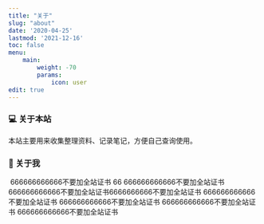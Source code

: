 ```yaml
---
title: "关于"
slug: "about"
date: '2020-04-25'
lastmod: '2021-12-16'
toc: false
menu:
    main: 
        weight: -70
        params:
            icon: user
edit: true
---
```

<style>
.article-header {
    display: none;
  }
</style>
### 💻 关于本站

本站主要用来收集整理资料、记录笔记，方便自己查询使用。

### 👋 关于我             

​      666666666666不要加全站证书 66 666666666666不要加全站证书 666666666666不要加全站证书6666666666不要加全站证书 666666666666不要加全站证书 666666666666不要加全站证书 666666666666不要加全站证书 666666666666不要加全站证书

